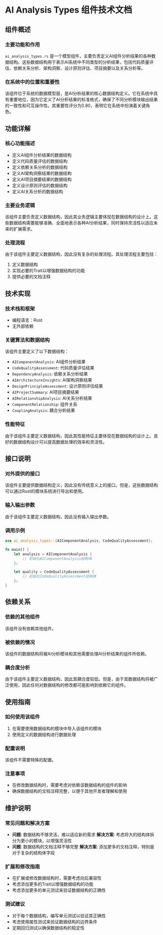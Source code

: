 # AI Analysis Types 组件技术文档

## 组件概述

### 主要功能和作用
`ai_analysis_types.rs` 是一个模型组件，主要负责定义AI组件分析结果的各种数据结构。这些数据结构用于表示AI系统中不同类型的分析结果，包括代码质量评估、依赖关系分析、架构洞察、设计原则评估、项目摘要以及关系分析等。

### 在系统中的位置和重要性
该组件位于系统的数据模型层，是AI分析结果的核心数据结构定义。它在系统中具有重要地位，因为它定义了AI分析结果的标准格式，确保了不同分析模块输出结果的一致性和可互操作性。其重要性评分为0.80，表明它在系统中扮演着关键角色。

## 功能详解

### 核心功能描述
- 定义AI组件分析结果的数据结构
- 定义代码质量评估的数据结构
- 定义依赖关系分析的数据结构
- 定义AI架构洞察结果的数据结构
- 定义AI项目摘要结果的数据结构
- 定义设计原则评估的数据结构
- 定义AI关系分析的数据结构

### 主要业务逻辑
该组件主要负责定义数据结构，因此其业务逻辑主要体现在数据结构的设计上。这些数据结构需要能够准确、全面地表示各种AI分析结果，同时保持灵活性以适应未来的扩展需求。

### 处理流程
由于该组件主要定义数据结构，因此没有复杂的处理流程。其处理流程主要包括：
1. 定义数据结构
2. 实现必要的Trait以增强数据结构的功能
3. 提供必要的文档注释

## 技术实现

### 技术栈和框架
- 编程语言：Rust
- 无外部依赖

### 关键算法和数据结构
该组件主要定义了以下数据结构：
- `AIComponentAnalysis`: AI组件分析结果
- `CodeQualityAssessment`: 代码质量评估结果
- `DependencyAnalysis`: 依赖关系分析结果
- `AIArchitectureInsights`: AI架构洞察结果
- `DesignPrincipleAssessment`: 设计原则评估结果
- `AIProjectSummary`: AI项目摘要结果
- `AIRelationshipAnalysis`: AI关系分析结果
- `ComponentRelationship`: 组件关系
- `CouplingAnalysis`: 耦合分析结果

### 性能特征
由于该组件主要定义数据结构，因此其性能特征主要体现在数据结构的设计上。良好的数据结构设计可以提高数据处理的效率和灵活性。

## 接口说明

### 对外提供的接口
该组件主要提供数据结构定义，因此没有传统意义上的接口。但是，这些数据结构可以通过Rust的模块系统进行导出和使用。

### 输入输出参数
由于该组件主要定义数据结构，因此没有输入输出参数。

### 调用示例
```rust
use ai_analysis_types::{AIComponentAnalysis, CodeQualityAssessment};

fn main() {
    let analysis = AIComponentAnalysis {
        // 初始化AIComponentAnalysis结构体
    };

    let quality = CodeQualityAssessment {
        // 初始化CodeQualityAssessment结构体
    };
}
```

## 依赖关系

### 依赖的其他组件
该组件没有依赖其他组件。

### 被依赖的情况
该组件的数据结构将被AI分析模块和其他需要处理AI分析结果的组件所依赖。

### 耦合度分析
由于该组件主要定义数据结构，因此其耦合度较低。但是，由于其数据结构将被广泛使用，因此任何对数据结构的修改都可能影响到依赖它的组件。

## 使用指南

### 如何使用该组件
1. 在需要使用数据结构的模块中导入该组件的模块
2. 使用定义的数据结构进行数据处理

### 配置说明
该组件不需要特殊的配置。

### 注意事项
- 在修改数据结构时，需要考虑对依赖该数据结构的组件的影响
- 确保数据结构的文档注释完整，以便于其他开发者理解和使用

## 维护说明

### 常见问题和解决方案
- **问题**: 数据结构不够灵活，难以适应新的需求
  **解决方案**: 考虑将大的结构体拆分为更小的模块，以增强灵活性
- **问题**: 数据结构的文档注释不够完整
  **解决方案**: 添加更多的文档注释，特别是对于复杂的结构体字段

### 扩展和修改指南
- 在扩展或修改数据结构时，需要考虑向后兼容性
- 考虑添加更多的Trait以增强数据结构的功能
- 考虑添加更多的单元测试来验证数据结构的正确性

### 测试建议
- 对于每个数据结构，编写单元测试以验证其正确性
- 考虑使用属性测试来验证数据结构的边界条件
- 定期回归测试以确保数据结构的稳定性